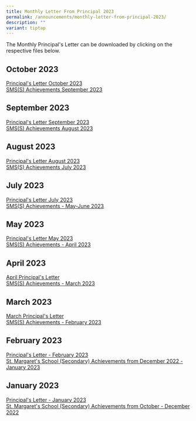 ```yaml
---
title: Monthly Letter From Principal 2023
permalink: /announcements/monthly-letter-from-principal-2023/
description: ""
variant: tiptap
---
```

The Monthly Principal's Letter can be downloaded by clicking on the respective files below.

October 2023
-------------
[Principal's Letter October 2023](/files/oct%202023%20p%20letter_final.pdf)<br>
[SMS(S) Achievements September 2023](/files/sms(s)%20achievements%20-%20sept%202023.pdf)


September 2023
-------------
[Principal's Letter September 2023](/files/september%202023%20principal%20letter.pdf)<br>
[SMS(S) Achievements August 2023](/files/sms(s)%20achievements%20-%20aug%202023.pdf)

August 2023
-------------
[Principal's Letter August 2023](/files/principal's%20letter_august_final.pdf)<br>
[SMS(S) Achievements July 2023](/files/sms(s)%20achievements%20-%20july%202023.pdf)


July 2023
-------------
[Principal's Letter July 2023](/files/principal's%20letter_july.pdf)<br>
[SMS(S) Achievements - May-June 2023](/files/sms(s)%20achievements%20-%20may-june%202023.pdf)


May 2023
-------------
[Principal's Letter May 2023](/files/principal's%20letter%20may%202023_final.pdf)<br>
[SMS(S) Achievements - April 2023](/files/sms(s)%20achievements%20-%20april%202023.pdf)

April 2023
-------------
[April Principal's Letter](/files/principal's%20letter%20april%202023.pdf)<br>
[SMS(S) Achievements - March 2023](/files/sms(s)%20achievements%20-%20march%202023.pdf)



March 2023
-------------
[March Principal's Letter](/files/March%20Principal's%20Letter.pdf)<br>
[SMS(S) Achievements - February 2023](/files/SMS(S)%20Achievements%20-%20February%202023.pdf)

February 2023
-------------

[Principal's Letter - February 2023](https://stmargaretssec-moe-edu-sg-admin.cwp.sg/qql/slot/u168/Principals%20Letter%20Feb%202023.pdf)  
[St. Margaret's School (Secondary) Achievements from December 2022 - January 2023](https://stmargaretssec-moe-edu-sg-admin.cwp.sg/qql/slot/u168/SMSS%20Achievements%20-%20Jan%202023.pdf)  

January 2023
------------

[Principal's Letter - January 2023](https://stmargaretssec-moe-edu-sg-admin.cwp.sg/qql/slot/u168/Announcements/Principals%20Letter%20Jan_2023.pdf)  
[St. Margaret's School (Secondary) Achievements from October - December 2022](https://stmargaretssec-moe-edu-sg-admin.cwp.sg/qql/slot/u168/SMSS%20Achievements%20-%20Oct%20-%20Dec%202022.pdf)